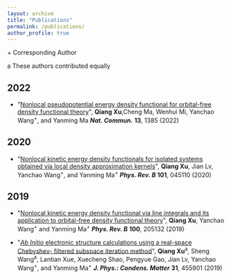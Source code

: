 ```yaml
---
layout: archive
title: "Publications"
permalink: /publications/
author_profile: true
---
```

\+ Corresponding Author

a These authors contributed equally

## 2022
* "[Nonlocal pseudopotential energy density functional for orbital-free density functional theory](https://doi.org/10.1038/s41467-022-29002-3)",
**Qiang Xu**,Cheng Ma, Wenhui Mi, Yanchao Wang<sup>+</sup>, and Yanming Ma
***Nat. Commun.*** **13**, 1385 (2022)

## 2020
* "[Nonlocal kinetic energy density functionals for isolated systems obtained via local density approximation kernels](https://doi.org/10.1103/PhysRevB.101.045110)",
**Qiang Xu**, Jian Lv, Yanchao Wang<sup>+</sup>, and Yanming Ma<sup>+</sup>
***Phys. Rev. B*** **101**, 045110 (2020)

## 2019
* "[Nonlocal kinetic energy density functional via line integrals and its application to orbital-free density functional theory](https://doi.org/10.1103/PhysRevB.100.205132)",
**Qiang Xu**, Yanchao Wang<sup>+</sup> and Yanming Ma<sup>+</sup>
***Phys. Rev. B*** **100**, 205132 (2019)

* "[*Ab Initio* electronic structure calculations using a real-space Chebyshev- filtered subspace iteration method](https://doi.org/10.1088/1361-648X/ab2a63)",
**Qiang Xu**<sup>a</sup>, Sheng Wang<sup>a</sup>, Lantian Xue, Xuecheng Shao, Pengyue Gao, Jian Lv, Yanchao Wang<sup>+</sup>, and Yanming Ma<sup>+</sup>
***J. Phys.: Condens. Matter*** **31**, 455901 (2019)

